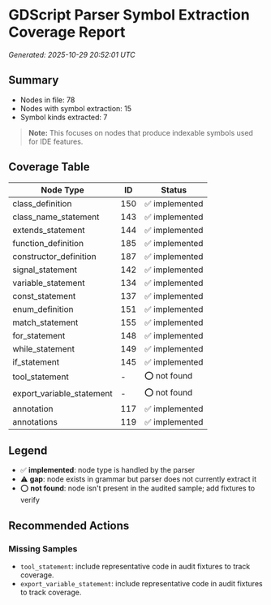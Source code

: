 # GDScript Parser Symbol Extraction Coverage Report

*Generated: 2025-10-29 20:52:01 UTC*

## Summary
- Nodes in file: 78
- Nodes with symbol extraction: 15
- Symbol kinds extracted: 7

> **Note:** This focuses on nodes that produce indexable symbols used for IDE features.

## Coverage Table

| Node Type | ID | Status |
|-----------|-----|--------|
| class_definition | 150 | ✅ implemented |
| class_name_statement | 143 | ✅ implemented |
| extends_statement | 144 | ✅ implemented |
| function_definition | 185 | ✅ implemented |
| constructor_definition | 187 | ✅ implemented |
| signal_statement | 142 | ✅ implemented |
| variable_statement | 134 | ✅ implemented |
| const_statement | 137 | ✅ implemented |
| enum_definition | 151 | ✅ implemented |
| match_statement | 155 | ✅ implemented |
| for_statement | 148 | ✅ implemented |
| while_statement | 149 | ✅ implemented |
| if_statement | 145 | ✅ implemented |
| tool_statement | - | ⭕ not found |
| export_variable_statement | - | ⭕ not found |
| annotation | 117 | ✅ implemented |
| annotations | 119 | ✅ implemented |

## Legend

- ✅ **implemented**: node type is handled by the parser
- ⚠️ **gap**: node exists in grammar but parser does not currently extract it
- ⭕ **not found**: node isn't present in the audited sample; add fixtures to verify

## Recommended Actions

### Missing Samples
- `tool_statement`: include representative code in audit fixtures to track coverage.
- `export_variable_statement`: include representative code in audit fixtures to track coverage.

